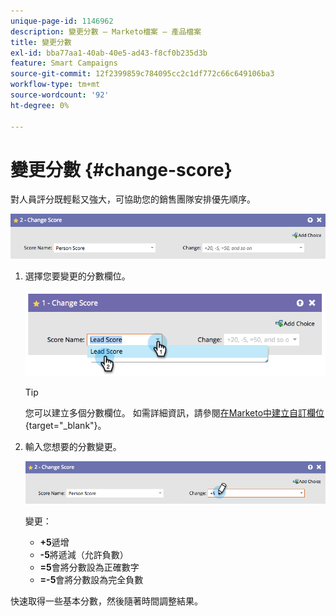 ```yaml
---
unique-page-id: 1146962
description: 變更分數 — Marketo檔案 — 產品檔案
title: 變更分數
exl-id: bba77aa1-40ab-40e5-ad43-f8cf0b235d3b
feature: Smart Campaigns
source-git-commit: 12f2399859c784095cc2c1df772c66c649106ba3
workflow-type: tm+mt
source-wordcount: '92'
ht-degree: 0%

---
```


# 變更分數 {#change-score}

對人員評分既輕鬆又強大，可協助您的銷售團隊安排優先順序。

![](assets/change-score-1.png)

1. 選擇您要變更的分數欄位。

   ![](assets/change-score-2.png)

   >[!TIP]
   >
   >您可以建立多個分數欄位。 如需詳細資訊，請參閱[在Marketo中建立自訂欄位](/help/marketo/product-docs/administration/field-management/create-a-custom-field-in-marketo.md){target="_blank"}。

1. 輸入您想要的分數變更。

   ![](assets/change-score-3.png)

   變更：

   * **+5**&#x200B;遞增
   * **-5**&#x200B;將遞減（允許負數）
   * **=5**&#x200B;會將分數設為正確數字
   * **=-5**&#x200B;會將分數設為完全負數

快速取得一些基本分數，然後隨著時間調整結果。
